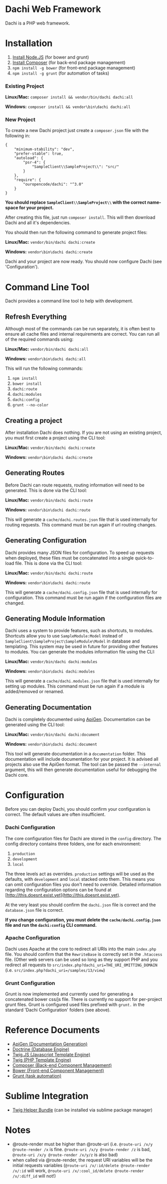 # Dachi Web Framework
Dachi is a PHP web framework.

# Installation

1. [Install Node.JS](https://nodejs.org/download/) (for bower and grunt)
2. [Install Composer](https://getcomposer.org/doc/00-intro.md) (for back-end package management)
3. `npm install -g bower` (for front-end package management)
4. `npm install -g grunt` (for automation of tasks)

### Existing Project

**Linux/Mac:** `composer install && vendor/bin/dachi dachi:all`

**Windows:** `composer install && vendor\bin\dachi dachi:all`

### New Project
To create a new Dachi project just create a `composer.json` file with the following in:

	{
		"minimum-stability": "dev",
		"prefer-stable": true,
		"autoload": {
			"psr-4": {
				"SampleClient\\SampleProject\\": "src/"
			}
		},
		"require": {
			"ouropencode/dachi": "^3.0"
		}
	}

**You should replace `SampleClient\\SampleProject\\` with the correct name-space for your project.**

After creating this file, just run `composer install`. This will then download Dachi and all it's dependencies.

You should then run the following command to generate project files:

**Linux/Mac:** `vendor/bin/dachi dachi:create`

**Windows:** `vendor\bin\dachi dachi:create`

Dachi and your project are now ready. You should now configure Dachi (see 'Configuration').

# Command Line Tool
Dachi provides a command line tool to help with development.

## Refresh Everything
Although most of the commands can be run separately, it is often best to ensure all cache files and internal requirements are correct. You can run all of the required commands using:

**Linux/Mac:** `vendor/bin/dachi dachi:all`

**Windows:** `vendor\bin\dachi dachi:all`

This will run the following commands:

1. `npm install`
2. `bower install`
3. `dachi:route`
4. `dachi:modules`
5. `dachi:config`
6. `grunt --no-color`

## Creating a project
After installation Dachi does nothing. If you are not using an existing project, you must first create a project using the CLI tool:

**Linux/Mac:** `vendor/bin/dachi dachi:create`

**Windows:** `vendor\bin\dachi dachi:create`

## Generating Routes
Before Dachi can route requests, routing information will need to be generated. This is done via the CLI tool:

**Linux/Mac:** `vendor/bin/dachi dachi:route`

**Windows:** `vendor\bin\dachi dachi:route`

This will generate a `cache/dachi.routes.json` file that is used internally for routing requests. This command must be run again if url routing changes.

## Generating Configuration
Dachi provides many JSON files for configuration. To speed up requests when deployed, these files must be concatenated into a single quick-to-load file. This is done via the CLI tool:

**Linux/Mac:** `vendor/bin/dachi dachi:route`

**Windows:** `vendor\bin\dachi dachi:route`

This will generate a `cache/dachi.config.json` file that is used internally for configuration. This command must be run again if the configuration files are changed.

## Generating Module Information
Dachi uses a system to provide features, such as shortcuts, to modules. Shortcuts allow you to use `SampleModule:Model` instead of `SampleClient\SampleProject\SampleModule\Model` in database and templating. This system may be used in future for providing other features to modules. You can generate the modules information file using the CLI:

**Linux/Mac:** `vendor/bin/dachi dachi:modules`

**Windows:** `vendor\bin\dachi dachi:modules`

This will generate a `cache/dachi.modules.json` file that is used internally for setting up modules. This command must be run again if a module is added/removed or renamed.

## Generating Documentation
Dachi is completely documented using [ApiGen](http://www.apigen.org). Documentation can be generated using the CLI tool:

**Linux/Mac:** `vendor/bin/dachi dachi:document`

**Windows:** `vendor\bin\dachi dachi:document`

This tool will generate documentation in a `documentation` folder. This documentation will include documentation for your project. It is advised all projects also use the ApiGen format. The tool can be passed the `--internal` argument, this will then generate documentation useful for debugging the Dachi core.

# Configuration
Before you can deploy Dachi, you should confirm your configuration is correct. The default values are often insufficient.

### Dachi Configuration
The core configuration files for Dachi are stored in the `config` directory. The config directory contains three folders, one for each environment:

1. `production`
2. `development`
3. `local`

The three levels act as overrides. `production` settings will be used as the defaults, with `development` and `local` stacked onto them. This means you can omit configuration files you don't need to override. Detailed information regarding the configuration options can be found at [http://this.doesnt.exist.yet](http://this.doesnt.exist.yet).

At the very least you should confirm the `dachi.json` file is correct and the `database.json` file is correct.

**If you change configuration, you must delete the `cache/dachi.config.json` file and run the `dachi:config` CLI command.**

### Apache Configuration
Dachi uses Apache at the core to redirect all URIs into the main `index.php` file. You should confirm that the `RewriteBase` is correctly set in the `.htaccess` file. (Other web servers can be used so long as they support PHP and you redirect all requests to `src/index.php?dachi_uri=THE_URI_OMITTING_DOMAIN` (i.e. `src/index.php?dachi_uri=/samples/13/view`)

### Grunt Configuration
Grunt is now implemented and currently used for generating a concatenated bower css/js file. There is currently no support for per-project grunt files. Grunt is configured used files prefixed with `grunt.` in the standard 'Dachi Configuration' folders (see above).

# Reference Documents
- [ApiGen (Documentation Generation)](http://www.apigen.org)
- [Doctrine (Database Engine)](http://docs.doctrine-project.org/projects/doctrine-orm/en/latest/tutorials/getting-started.html)
- [Twig.JS (Javascript Template Engine)](https://github.com/justjohn/twig.js/)
- [Twig (PHP Template Engine)](http://twig.sensiolabs.org/)
- [Composer (Back-end Component Management)](https://getcomposer.org/)
- [Bower (Front-end Component Management)](http://bower.io/)
- [Grunt (task automation)](http://gruntjs.com/)

# Sublime Integration
- [Twig Helper Bundle](https://github.com/Anomareh/PHP-Twig.tmbundle) (can be installed via sublime package manager)

# Notes
- @route-render must be higher than @route-uri (i.e.   `@route-uri /x/y @route-render /x`  is fine.   `@route-uri /x/y @route-render /z` is bad, `@route-uri /x/y @route-render /x/y/z` is also bad)
- when called via @route-render, the request URI variables will be the initial requests variables (`@route-uri /x/:id/delete @route-render /x/:id` will work, `@route-uri /x/:cool_id/delete @route-render /x/:diff_id` will not!)
